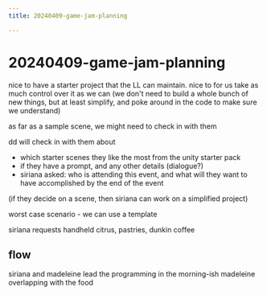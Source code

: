 ```yaml
---
title: 20240409-game-jam-planning

---
```


# 20240409-game-jam-planning

nice to have a starter project that the LL can maintain. nice to for us take as much control over it as we can (we don't need to build a whole bunch of new things, but at least simplify, and poke around in the code to make sure we understand)

as far as a sample scene, we might need to check in with them

dd will check in with them about
* which starter scenes they like the most from the unity starter pack
* if they have a prompt, and any other details (dialogue?)
* siriana asked: who is attending this event, and what will they want to have accomplished by the end of the event

(if they decide on a scene, then siriana can work on a simplified project)

worst case scenario - we can use a template

siriana requests handheld citrus, pastries, dunkin coffee

## flow
siriana and madeleine lead the programming in the morning-ish
madeleine overlapping with the food


